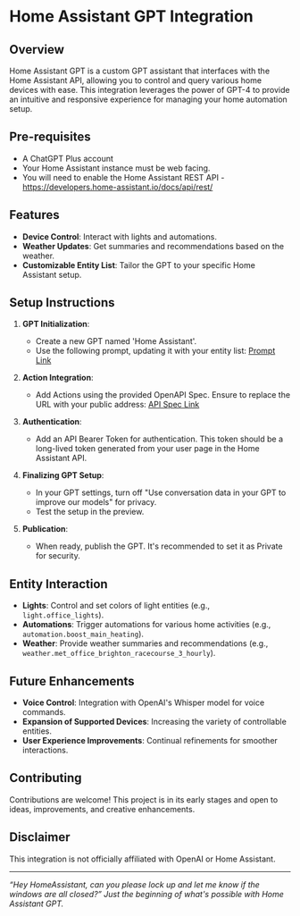 # Home Assistant GPT Integration

## Overview
Home Assistant GPT is a custom GPT assistant that interfaces with the Home Assistant API, allowing you to control and query various home devices with ease. This integration leverages the power of GPT-4 to provide an intuitive and responsive experience for managing your home automation setup.

## Pre-requisites

- A ChatGPT Plus account
- Your Home Assistant instance must be web facing.
- You will need to enable the Home Assistant REST API - https://developers.home-assistant.io/docs/api/rest/

## Features
- **Device Control**: Interact with lights and automations.
- **Weather Updates**: Get summaries and recommendations based on the weather.
- **Customizable Entity List**: Tailor the GPT to your specific Home Assistant setup.

## Setup Instructions

1. **GPT Initialization**:
   - Create a new GPT named 'Home Assistant'.
   - Use the following prompt, updating it with your entity list: [Prompt Link](https://raw.githubusercontent.com/BobbyHirst/HomeAssistantGPT/main/Prompt.txt)

2. **Action Integration**:
   - Add Actions using the provided OpenAPI Spec. Ensure to replace the URL with your public address: [API Spec Link](https://raw.githubusercontent.com/BobbyHirst/HomeAssistantGPT/main/ActionSpec.json)

3. **Authentication**:
   - Add an API Bearer Token for authentication. This token should be a long-lived token generated from your user page in the Home Assistant API.

4. **Finalizing GPT Setup**:
   - In your GPT settings, turn off "Use conversation data in your GPT to improve our models" for privacy.
   - Test the setup in the preview.

5. **Publication**:
   - When ready, publish the GPT. It's recommended to set it as Private for security.

## Entity Interaction

- **Lights**: Control and set colors of light entities (e.g., `light.office_lights`).
- **Automations**: Trigger automations for various home activities (e.g., `automation.boost_main_heating`).
- **Weather**: Provide weather summaries and recommendations (e.g., `weather.met_office_brighton_racecourse_3_hourly`).

## Future Enhancements
- **Voice Control**: Integration with OpenAI's Whisper model for voice commands.
- **Expansion of Supported Devices**: Increasing the variety of controllable entities.
- **User Experience Improvements**: Continual refinements for smoother interactions.

## Contributing
Contributions are welcome! This project is in its early stages and open to ideas, improvements, and creative enhancements.

## Disclaimer
This integration is not officially affiliated with OpenAI or Home Assistant.

---

_“Hey HomeAssistant, can you please lock up and let me know if the windows are all closed?” Just the beginning of what's possible with Home Assistant GPT._

